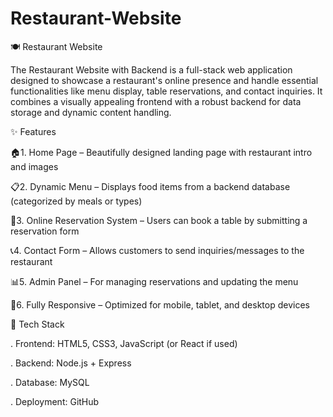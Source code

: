 # Restaurant-Website

🍽️ Restaurant Website

The Restaurant Website with Backend is a full-stack web application designed to showcase a restaurant's online presence and handle essential functionalities like menu display, table reservations, and contact inquiries. It combines a visually appealing frontend with a robust backend for data storage and dynamic content handling.

✨ Features

🏠1.  Home Page – Beautifully designed landing page with restaurant intro and images

📋2.  Dynamic Menu – Displays food items from a backend database (categorized by meals or types)

📆3.  Online Reservation System – Users can book a table by submitting a reservation form

📞4.  Contact Form – Allows customers to send inquiries/messages to the restaurant

📊5.  Admin Panel – For managing reservations and updating the menu

📱6.  Fully Responsive – Optimized for mobile, tablet, and desktop devices

🧰 Tech Stack

. Frontend: HTML5, CSS3, JavaScript (or React if used)

. Backend: Node.js + Express

. Database: MySQL 

. Deployment: GitHub
